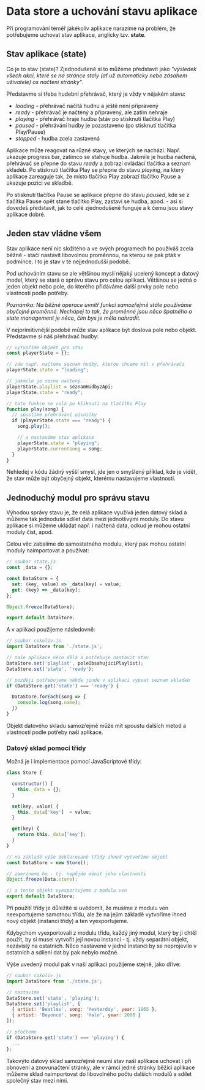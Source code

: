 # Data store a uchování stavu aplikace

Při programování téměř jakékoliv aplikace narazíme na problém, že potřebujeme uchovat stav aplikace, anglicky tzv. **state**.


## Stav aplikace (state)

Co je to stav (state)? Zjednodušeně si to můžeme představit jako *"výsledek všech akcí, které se na stránce staly (ať už automaticky nebo zásahem uživatele) os načtení stránky"*.

Představme si třeba hudební přehrávač, který je vždy v nějakém stavu:
- *loading* - přehrávač načítá hudnu a ještě není připravený
- *ready* - přehrávač je načtený a připravený, ale zatím nehraje
- *playing* - přehrávač hraje hudbu (stáv po stisknutí tlačítka Play)
- *paused* - přehrávání hudby je pozastaveno (po stisknutí tlačítka Play/Pause)
- *stopped* - hudba zcela zastavená

Aplikace může reagovat na různé stavy, ve kterých se nachází. Např. ukazuje progress bar, zatímco se stahuje hudba. Jakmile je hudba načtená, přehrávač se přepne do stavu *ready* a zobrazí ovládácí tlačítka a seznam skladeb. Po stisknutí tlačítka Play se přepne do stavu *playing*, na který aplikace zareaguje tak, že místo tlačítka Play zobrazí tlačítko Pause a ukazuje pozici ve skladbě.

Po stisknutí tlačítka Pause se aplikace přepne do stavu *paused*, kde se z tlačítka Pause opět stane tlačítko Play, zastaví se hudba, apod. - asi si dovedeš představit, jak to celé zjednodušeně funguje a k čemu jsou stavy aplikace dobré.


## Jeden stav vládne všem

Stav aplikace není nic složitého a ve svých programech ho používáš zcela běžně - stačí nastavit libovolnou proměnnou, na kterou se pak ptáš v podmínce. I to je stav v té nejjednodušší podobě.

Pod uchováním stavu se ale většinou myslí nějaký ucelený koncept a datový model, který se stará o správu stavu pro celou aplikaci. Většinou se jedná o jeden objekt nebo pole, do kterého přidáváme další prvky pole nebo vlastnosti podle potřeby.

*Poznámka: Na běžné operace uvnitř funkcí samozřejmě stále používáme obyčejné proměnné. Nechápej to tak, že proměnné jsou něco špatného a state management je něco, čím bys je měla nahradit.*

V nejprimitivnější podobě může stav aplikace být doslova pole nebo objekt. Představme si náš přehrávač hudby:

```javascript
// vytvoříme objekt pro stav
const playerState = {};

// zde např. načteme seznam hudby, kterou chceme mít v přehrávači
playerState.state = "loading";

// jakmile je sezna načtený...
playerState.playlist = seznamHudbyzApi;
playerState.state = "ready";

// tato funkce se volá po kliknutí na tlačítko Play
function play(song) {
  // spustíme přehrávání písničky
  if (playerState.state === "ready") {
    song.play();

    // a nastavíme stav aplikace
    playerState.state = "playing";
    playerState.currentSong = song;
  }
}
```

Nehledej v kódu žádný vyšší smysl, jde jen o smyšlený příklad, kde je vidět, že stav může být obyčejný objekt, kterému nastavujeme vlastnosti.


## Jednoduchý modul pro správu stavu

Výhodou správy stavu je, že celá aplikace využívá jeden datový sklad a můžeme tak jednoduše sdílet data mezi jednotlivými moduly. Do stavu aplikace si můžeme ukládat např. i načtená data, odkud je mohou ostatní moduly číst, apod.

Celou věc zabalíme do samostatného modulu, který pak mohou ostatní moduly naimportovat a používat:

```javascript
// soubor state.js
const _data = {};

const DataStore = {
  set: (key, value) => _data[key] = value;
  get: (key) => _data[key];
};

Object.freeze(DataStore);

export default DataStore;
```

A v aplikaci použijeme následovně:

```javascript
// soubor cokoliv.js
import DataStore from './state.js';

// naše aplikace něco dělá a potřebuje nastavit stav
DataStore.set('playlist', poleObsahujiciPlaylist);
DataStore.set('state', 'ready');

// později potřebujeme někde jinde v aplikaci vypsat seznam skladeb
if (DataStore.get('state') === 'ready') {

  DataStore.forEach(song => {
    console.log(song.name);
  })
}
```

Objekt datového skladu samozřejmě může mít spoustu dalších metod a vlastností podle potřeby naší aplikace.


### Datový sklad pomocí třídy

Možná je i implementace pomocí JavaScriptové třídy:

```javascript
class Store {

  constructor() {
    this._data = {};
  }

  set(key, value) {
    this._data['key']  = value;
  }

  get(key) {
    return this._data['key'];
  }
}

// na základě výše deklarované třídy ihned vytvoříme objekt
const DataStore = new Store();

// zamrzneme ho - tj. nepůjde měnit jeho vlastnosti
Object.freeze(Data.store);

// a tento objekt vyexportujeme z modulu ven
export default DataStore;
```

Při použití třídy je důležité si uvědomit, že musíme z modulu ven neexportujeme samotnou třídu, ale že na jejím základě vytvoříme ihned nový objekt (instanci třídy) a ten vyexportujeme.

Kdybychom vyexportovali z modulu třídu, každý jiný modul, který by ji chtěl použít, by si musel vytvořit její novou instanci - tj. vždy separátní objekt, nezávislý na ostatních. Něco nastavené v jedné instanci by se neprojevilo v ostatních a sdílení dat by pak nebylo možné.

Výše uvedený modul pak v naší aplikaci použijeme stejně, jako dříve:

```javascript
// soubor cokoliv.js
import DataStore from './state.js';

// nastavíme
DataStore.set('state', 'playing');
DataStore.set('playlist', [
  { artist: 'Beatles', song: 'Yesterday', year: 1965 },
  { artist: 'Beyoncé', song: 'Halo', year: 2008 }
]);

// přečteme
if (DataStore.get('state') === 'playing') {
  ...
};
```

Takovýto datový sklad samozřejmě neumí stav naší aplikace uchovat i při obnovení a znovunačtení stránky, ale v rámci jedné stránky běžící aplikace můžeme sklad naimportovat do libovolného počtu dalších modulů a sdílet společný stav mezi nimi.